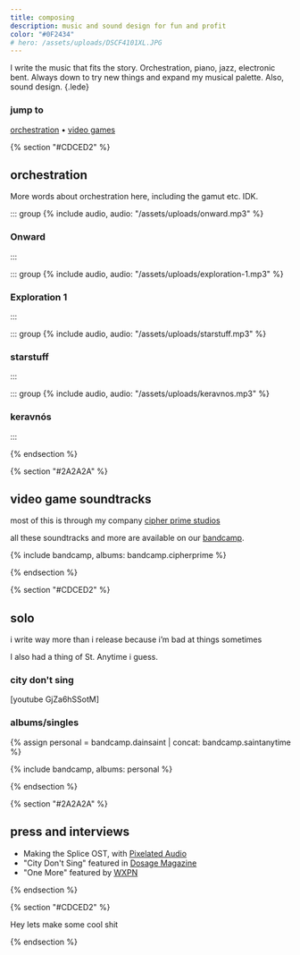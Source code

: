 ```yaml
---
title: composing
description: music and sound design for fun and profit
color: "#0F2434"
# hero: /assets/uploads/DSCF4101XL.JPG
---
```


I write the music that fits the story. Orchestration, piano, jazz, electronic bent. Always down to try new things and expand my musical palette. Also, sound design.
{.lede} 

### jump to
[orchestration](#orchestration) • [video games](#video-games) 

{% section "#CDCED2" %}
  
  ## orchestration
  More words about orchestration here, including the gamut etc. IDK.

  <div class="grid grid-2">

  ::: group
  {% include audio, audio: "/assets/uploads/onward.mp3" %}
  ### Onward
  :::

  ::: group
  {% include audio, audio: "/assets/uploads/exploration-1.mp3" %}
  ### Exploration 1
  :::

  ::: group
  {% include audio, audio: "/assets/uploads/starstuff.mp3" %}
  ### starstuff
  :::

  ::: group
  {% include audio, audio: "/assets/uploads/keravnos.mp3" %}
  ### keravnós
  :::

  </div>

{% endsection %}


{% section "#2A2A2A" %}
  
  ## video game soundtracks
  most of this is through my company [cipher prime studios](https://cipherprime.com)

  all these soundtracks and more are available on our [bandcamp](https://cipherprime.bandcamp.com/).

  {% include bandcamp, albums: bandcamp.cipherprime %}

{% endsection %}

{% section "#CDCED2" %}
  
  ## solo
  i write way more than i release because i’m bad at things sometimes

  I also had a thing of St. Anytime i guess.

  ### city don't sing
  [youtube GjZa6hSSotM]

  ### albums/singles
  {% assign personal = bandcamp.dainsaint | concat: bandcamp.saintanytime %}

  {% include bandcamp, albums: personal %}

{% endsection %}


{% section "#2A2A2A" %}

  ## press and interviews

  * Making the Splice OST, with [Pixelated Audio](https://pixelatedaudio.com/splice)
  * "City Don't Sing" featured in [Dosage Magazine](https://www.dosagemagazine.com/dain-saint-makes-a-beautiful-noise-and-vision-with-city-dont-sing/)
  * "One More" featured by [WXPN](https://xpn.org/2017/07/17/items-tagged-philadelphia-back-life-back-reality/)

{% endsection %}

{% section "#CDCED2" %}
  
  Hey lets make some cool shit

{% endsection %}